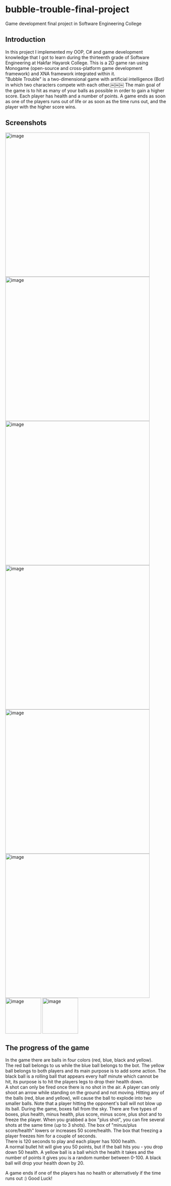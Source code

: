 # bubble-trouble-final-project

Game development final project in Software Engineering College

## Introduction

In this project I implemented my OOP, C# and game development knowledge that I got to learn during the thirteenth grade of Software Engineering at Hakfar Hayarok College.
This is a 2D game ran using Monogame (open-source and cross-platform game development framework) and XNA framework integrated within it. 
</br>
"Bubble Trouble" is a two-dimensional game with artificial intelligence (Bot) in which two characters compete with each other.￼￼￼
The main goal of the game is to hit as many of your balls as possible in order to gain a higher score.
Each player has health and a number of points.
A game ends as soon as one of the players runs out of life or as soon as the time runs out, and the player with the higher score wins. 


## Screenshots

<img width="452" alt="image" src="https://github.com/YuvalBakirov/bubble-trouble-final-project/assets/38374216/d5fcc47e-a483-415f-a013-2ec9fabb7d65">
<img width="452" alt="image" src="https://github.com/YuvalBakirov/bubble-trouble-final-project/assets/38374216/34b4b41b-40c8-41d1-b71d-ede9d27d5c50">
<img width="452" alt="image" src="https://github.com/YuvalBakirov/bubble-trouble-final-project/assets/38374216/82ca7a3e-2584-44c2-bf08-8dec2c584214">
<img width="452" alt="image" src="https://github.com/YuvalBakirov/bubble-trouble-final-project/assets/38374216/d75e3eb2-0aa0-455f-ad6a-6014eb811dfc">
<img width="452" alt="image" src="https://github.com/YuvalBakirov/bubble-trouble-final-project/assets/38374216/3dbd7414-006b-49cb-8eab-bace909892fd">
<img width="452" alt="image" src="https://github.com/YuvalBakirov/bubble-trouble-final-project/assets/38374216/f265023b-10eb-4ade-93a7-a8646ce0a5bc">
<img width="112" alt="image" src="https://github.com/YuvalBakirov/bubble-trouble-final-project/assets/38374216/c8c23408-03cf-4019-8cf5-b5642ed72722">
<img width="112" alt="image" src="https://github.com/YuvalBakirov/bubble-trouble-final-project/assets/38374216/9937482e-4809-4ee6-9283-cab23467c4a7">

## The progress of the game

In the game there are balls in four colors (red, blue, black and yellow). </br>
The red ball belongs to us while the blue ball belongs to the bot. The yellow ball belongs to both players and its main purpose is to add some action. The black ball is a rolling ball that appears every half minute which cannot be hit, its purpose is to hit the players legs to drop their health down. </br>
A shot can only be fired once there is no shot in the air.
A player can only shoot an arrow while standing on the ground and not moving. Hitting any of the balls (red, blue and yellow), will cause the ball to explode into two smaller balls. Note that a player hitting the opponent's ball will not blow up its ball.
During the game, boxes fall from the sky. There are five types of boxes, plus health, minus health, plus score, minus score, plus shot and to freeze the player. 
When you grabbed a box "plus shot", you can fire several shots at the same time (up to 3 shots). 
The box of "minus/plus score/health" lowers or increases 50 score/health. 
The box that freezing a player freezes him for a couple of seconds.</br>
There is 120 seconds to play and each player has 1000 health.</br>
A normal bullet hit will give you 50 points, but if the ball hits you - you drop down 50 health. A yellow ball is a ball which the health it takes and the number of points it gives you is a random number between 0-100. A black ball will drop your health down by 20. </br>

A game ends if one of the players has no health or alternatively if the time runs out :)
Good Luck!










